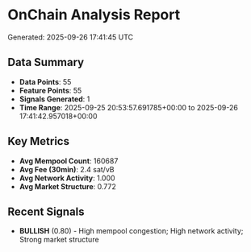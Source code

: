 # OnChain Analysis Report
Generated: 2025-09-26 17:41:45 UTC

## Data Summary
- **Data Points**: 55
- **Feature Points**: 55
- **Signals Generated**: 1
- **Time Range**: 2025-09-25 20:53:57.691785+00:00 to 2025-09-26 17:41:42.957018+00:00

## Key Metrics
- **Avg Mempool Count**: 160687
- **Avg Fee (30min)**: 2.4 sat/vB
- **Avg Network Activity**: 1.000
- **Avg Market Structure**: 0.772

## Recent Signals
- **BULLISH** (0.80) - High mempool congestion; High network activity; Strong market structure
